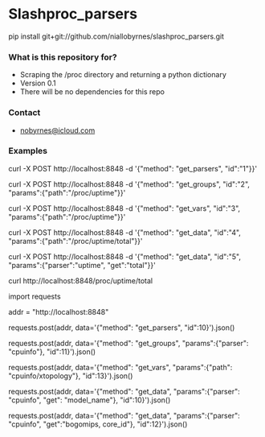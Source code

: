 # Slashproc_parsers #

pip install git+git://github.com/niallobyrnes/slashproc_parsers.git

### What is this repository for? ###

* Scraping the /proc directory and returning a python dictionary
* Version 0.1
* There will be no dependencies for this repo

### Contact ###

* nobyrnes@icloud.com

### Examples ###

curl -X POST http://localhost:8848 -d '{"method": "get_parsers", "id":"1"}}'

curl -X POST http://localhost:8848 -d '{"method": "get_groups", "id":"2", "params":{"path":"/proc/uptime"}}'

curl -X POST http://localhost:8848 -d '{"method": "get_vars", "id":"3", "params":{"path":"/proc/uptime"}}'

curl -X POST http://localhost:8848 -d '{"method": "get_data", "id":"4", "params":{"path":"/proc/uptime/total"}}'

curl -X POST http://localhost:8848 -d '{"method": "get_data", "id":"5", "params":{"parser":"uptime", "get":"total"}}'

curl http://localhost:8848/proc/uptime/total

import requests

addr = "http://localhost:8848"

requests.post(addr, data='{"method": "get_parsers", "id":10}').json()

requests.post(addr, data='{"method": "get_groups", "params":{"parser": "cpuinfo"}, "id":11}').json()

requests.post(addr, data='{"method": "get_vars", "params":{"path": "cpuinfo/xtopology"}, "id":13}').json()

requests.post(addr, data='{"method": "get_data", "params":{"parser": "cpuinfo", "get": "model_name"}, "id":10}').json()

requests.post(addr, data='{"method": "get_data", "params":{"parser": "cpuinfo", "get":"bogomips, core_id"}, "id":12}').json()













